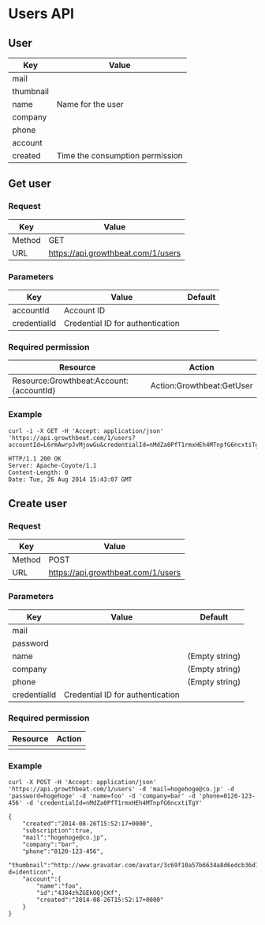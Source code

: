 # Users API

##  User

|Key|Value|
|---|---|
|mail||
|thumbnail||
|name|Name for the user|
|company||
|phone||
|account||
|created|Time the consumption permission|

## Get user

### Request

|Key|Value|
|---|---|
|Method|GET|
|URL|https://api.growthbeat.com/1/users|

### Parameters

|Key|Value|Default|
|---|---|---|
|accountId|Account ID||
|credentialId|Credential ID for authentication||

### Required permission

|Resource|Action|
|---|---|
|Resource:Growthbeat:Account:{accountId}|Action:Growthbeat:GetUser|

### Example

```
curl -i -X GET -H 'Accept: application/json' 'https://api.growthbeat.com/1/users?accountId=L6rmAwrpJvMjowGu&credentialId=nMdZa0PfT1rmxHEh4MTnpfG6ncxtiTgY'
```

```
HTTP/1.1 200 OK
Server: Apache-Coyote/1.1
Content-Length: 0
Date: Tue, 26 Aug 2014 15:43:07 GMT
```

## Create user

### Request

|Key|Value|
|---|---|
|Method|POST|
|URL|https://api.growthbeat.com/1/users|

### Parameters

|Key|Value|Default|
|---|---|---|
|mail|||
|password|||
|name||(Empty string)|
|company||(Empty string)|
|phone||(Empty string)|
|credentialId|Credential ID for authentication||

### Required permission

|Resource|Action|
|---|---|
|||

### Example

```
curl -X POST -H 'Accept: application/json' 'https://api.growthbeat.com/1/users' -d 'mail=hogehoge@co.jp' -d 'password=hogehoge' -d 'name=foo' -d 'company=bar' -d 'phone=0120-123-456' -d 'credentialId=nMdZa0PfT1rmxHEh4MTnpfG6ncxtiTgY'
```

```
{
	"created":"2014-08-26T15:52:17+0000",
	"subscription":true,
	"mail":"hogehoge@co.jp",
	"company":"bar",
	"phone":"0120-123-456",
	"thumbnail":"http://www.gravatar.com/avatar/3c69f10a57b6634a8d6edcb36d7ba521.jpg?d=identicon",
	"account":{
		"name":"foo",
		"id":"4J84zhZGEkOQjCKf",
		"created":"2014-08-26T15:52:17+0000"
	}
}
```

